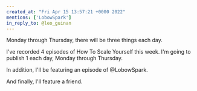```yaml
---
created_at: "Fri Apr 15 13:57:21 +0000 2022"
mentions: ['LobowSpark']
in_reply_to: @leo_guinan
---
```


Monday through Thursday, there will be three things each day.

I've recorded 4 episodes of How To Scale Yourself this week. I'm going to publish 1 each day, Monday through Thursday.

In addition, I'll be featuring an episode of @LobowSpark.

And finally, I'll feature a friend.